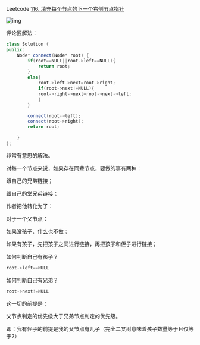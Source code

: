 Leetcode [116. 填充每个节点的下一个右侧节点指针](https://leetcode.cn/problems/populating-next-right-pointers-in-each-node/)

![img](https://assets.leetcode.com/uploads/2019/02/14/116_sample.png)

评论区解法：

```c++
class Solution {
public:
    Node* connect(Node* root) {
        if(root==NULL||root->left==NULL){
            return root;
        }
        else{
            root->left->next=root->right;
            if(root->next!=NULL){
            root->right->next=root->next->left;
            }
        }

        connect(root->left);
        connect(root->right);
        return root;
        
    }
};
```



非常有意思的解法。

对每一个节点来说，如果存在同辈节点，要做的事有两种：

跟自己的兄弟链接；

跟自己的堂兄弟链接；

作者把他转化为了：

对于一个父节点：

如果没孩子，什么也不做；

如果有孩子，先把孩子之间进行链接，再把孩子和侄子进行链接；



如何判断自己有孩子？

```c++
root->left==NULL
```

如何判断自己有兄弟？

```c++
root->next!=NULL
```



这一切的前提是：

父节点判定的优先级大于兄弟节点判定的优先级。

即：我有侄子的前提是我的父节点有儿子（完全二叉树意味着孩子数量等于且仅等于2）